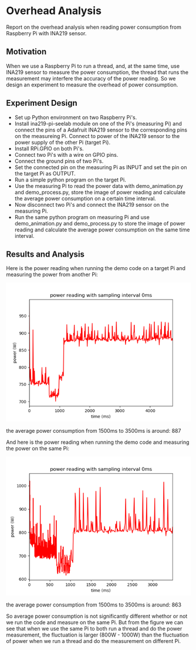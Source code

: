 # Overhead Analysis

Report on the overhead analysis when reading power consumption from Raspberry Pi with INA219 sensor.

## Motivation

When we use a Raspberry Pi to run a thread, and, at the same time, use INA219 sensor to measure the power consumption, the thread that runs the measurement may interfere the accuracy of the power reading. So we design an experiment to measure the overhead of power consumption.

## Experiment Design

- Set up Python environment on two Raspberry Pi's.
- Install ina219-pi-seelab module on one of the Pi's (measuring Pi) and connect the pins of a Adafruit INA219 sensor to the corresponding pins on the measureing Pi. Connect to power of the INA219 sensor to the power supply of the other Pi (target Pi).
- Install RPi.GPIO on both Pi's.
- Connect two Pi's with a wire on GPIO pins.
- Connect the ground pins of two Pi's.
- Set the connected pin on the measuring Pi as INPUT and set the pin on the target Pi as OUTPUT.
- Run a simple python program on the target Pi.
- Use the measuring Pi to read the power data with demo_animation.py and demo_process.py, store the image of power reading and calculate the average power consumption on a certain time interval.
- Now disconnect two Pi's and connect the INA219 sensor on the measuring Pi.
- Run the same python program on measuring Pi and use demo_animation.py and demo_process.py to store the image of power reading and calculate the average power consumption on the same time interval.

## Results and Analysis

Here is the power reading when running the demo code on a target Pi and measuring the power from another Pi:

![target_pi_figure](./Images/target_pi_figure.png)

the average power consumption from 1500ms to 3500ms is around: 887

And here is the power reading when running the demo code and measuring the power on the same Pi:

![same_pi_figure](./Images/same_pi_figure.png)

the average power consumption from 1500ms to 3500ms is around: 863

So average power consumption is not significantly different whethor or not we run the code and measure on the same Pi. But from the figure we can see that when we use the same Pi to both run a thread and do the power measurement, the fluctuation is larger (800W - 1000W) than the fluctuation of power when we run a thread and do the measurement on different Pi. 